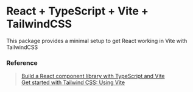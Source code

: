 # React + TypeScript + Vite + TailwindCSS

This package provides a minimal setup to get React working in Vite with TailwindCSS

### Reference

> [Build a React component library with TypeScript and Vite](https://victorlillo.dev/blog/react-typescript-vite-component-library) <br/>
> [Get started with Tailwind CSS: Using Vite](https://tailwindcss.com/docs/installation/using-vite)
